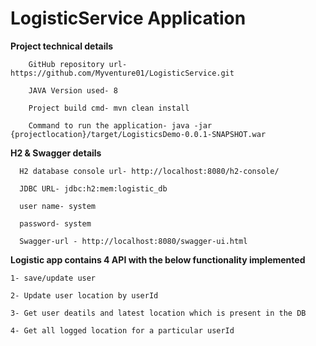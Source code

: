 # LogisticService Application

 **Project technical details**
    
        GitHub repository url- https://github.com/Myventure01/LogisticService.git

        JAVA Version used- 8

        Project build cmd- mvn clean install

        Command to run the application- java -jar {projectlocation}/target/LogisticsDemo-0.0.1-SNAPSHOT.war
        
**H2 & Swagger details**

      H2 database console url- http://localhost:8080/h2-console/

      JDBC URL- jdbc:h2:mem:logistic_db

      user name- system

      password- system

      Swagger-url - http://localhost:8080/swagger-ui.html

**Logistic app contains 4 API with the below functionality implemented**

    1- save/update user

    2- Update user location by userId

    3- Get user deatils and latest location which is present in the DB

    4- Get all logged location for a particular userId




